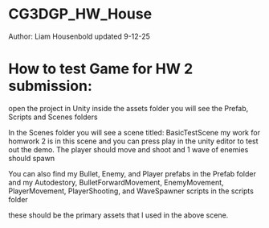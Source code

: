 # CG3DGP_HW_House

Author: Liam Housenbold
updated 9-12-25

# How to test Game for HW 2 submission:
open the project in Unity
inside the assets folder you will see the Prefab, Scripts and Scenes folders

In the Scenes folder you will see a scene titled: BasicTestScene
my work for homwork 2 is in this scene and you can press play in the unity editor to test out the demo. The player should move and shoot and 1 wave of enemies should spawn

You can also find my Bullet, Enemy, and Player prefabs in the Prefab folder
and my Autodestory, BulletForwardMovement, EnemyMovement, PlayerMovement, PlayerShooting, and WaveSpawner scripts in the scripts folder

these should be the primary assets that I used in the above scene.